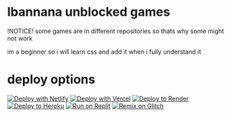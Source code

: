    <h1>lbannana unblocked games</h1>
   <p>!NOTICE! some games are in different repositories so thats why some might not work</p>
im a beginner so i will learn css and add it when i fully understand it

   <h1>deploy options</h1>
   

[![Deploy with Netlify](https://binbashbanana.github.io/deploy-buttons/buttons/remade/netlify.svg)](https://app.netlify.com/start/deploy?repository=https://github.com/lbannana/lbannana.github.io)
[![Deploy with Vercel](https://binbashbanana.github.io/deploy-buttons/buttons/remade/vercel.svg)](https://vercel.com/new/clone?repository-url=https://github.com/lbannana/lbannana.github.io) 
[![Deploy to Render](https://binbashbanana.github.io/deploy-buttons/buttons/remade/render.svg)](https://render.com/deploy?repo=https://github.com/lbannana/lbannana.github.io)
[![Deploy to Heroku](https://binbashbanana.github.io/deploy-buttons/buttons/remade/heroku.svg)](https://heroku.com/deploy/?template=https://github.com/lbannana/lbannana.github.io)
[![Run on Replit](https://binbashbanana.github.io/deploy-buttons/buttons/remade/replit.svg)](https://github.com/lbannana/lbannana.github.io)
[![Remix on Glitch](https://binbashbanana.github.io/deploy-buttons/buttons/remade/glitch.svg)](https://glitch.com/edit/#!/import/github/lbannana/lbannana.github.io)

